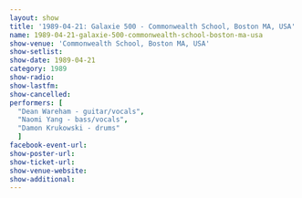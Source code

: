 ```yaml
---
layout: show
title: '1989-04-21: Galaxie 500 - Commonwealth School, Boston MA, USA'
name: 1989-04-21-galaxie-500-commonwealth-school-boston-ma-usa
show-venue: 'Commonwealth School, Boston MA, USA'
show-setlist: 
show-date: 1989-04-21
category: 1989
show-radio: 
show-lastfm: 
show-cancelled: 
performers: [
  "Dean Wareham - guitar/vocals",
  "Naomi Yang - bass/vocals",
  "Damon Krukowski - drums"
  ]
facebook-event-url: 
show-poster-url: 
show-ticket-url: 
show-venue-website: 
show-additional: 
---
```



